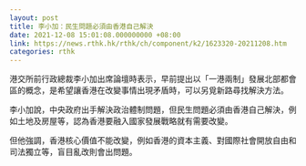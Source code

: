 ```yaml
---
layout: post
title: 李小加：民生問題必須由香港自己解決
date: 2021-12-08 15:01:08.000000000 +08:00
link: https://news.rthk.hk/rthk/ch/component/k2/1623320-20211208.htm
categories: rthk
---
```


港交所前行政總裁李小加出席論壇時表示，早前提出以「一港兩制」發展北部都會區的概念，是希望讓香港在改變事情出現矛盾時，可以另覓新路尋找解決方法。 

李小加說，中央政府出手解決政治體制問題，但民生問題必須由香港自己解決，例如土地及房屋等，認為香港要融入國家發展戰略就有需要改變。

但他強調，香港核心價值不能改變，例如香港的資本主義、對國際社會開放自由和司法獨立等，盲目亂改則會出問題。
